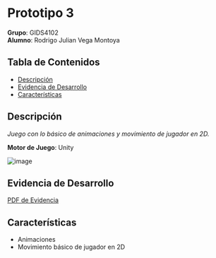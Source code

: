 # Prototipo 3

**Grupo**: GIDS4102  
**Alumno**: Rodrigo Julian Vega Montoya

## Tabla de Contenidos
- [Descripción](#descripción)
- [Evidencia de Desarrollo](#evidencia_desarrollo)
- [Características](#características)
## Descripción

_Juego con lo básico de animaciones y movimiento de jugador en 2D._

**Motor de Juego**: Unity

![image](https://github.com/user-attachments/assets/6ef86611-6228-4beb-9cc8-b1a308fc7e8f)

## Evidencia de Desarrollo
<a href="https://drive.google.com/file/d/1T2I4MLFfO-8K4vpU8BLOkUaXPhcEIsp4/view?usp=drive_link" target="_blank">PDF de Evidencia</a>

## Características
- Animaciones
- Movimiento básico de jugador en 2D
